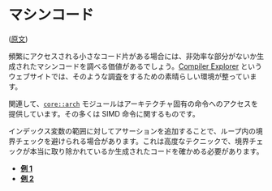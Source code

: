 <!-- commit: https://github.com/nnethercote/perf-book/commit/42a0631a9254d257a7c8777e739ff6eea51a3b9b -->

# マシンコード

([原文](https://nnethercote.github.io/perf-book/machine-code.html))

頻繁にアクセスされる小さなコード片がある場合には、非効率な部分がないか生成されたマシンコードを調べる価値があるでしょう。[Compiler Explorer] というウェブサイトでは、そのような調査をするための素晴らしい環境が整っています。

[compiler explorer]: https://godbolt.org/

関連して、[`core::arch`] モジュールはアーキテクチャ固有の命令へのアクセスを提供しています。その多くは SIMD 命令に関するものです。

[`core::arch`]: https://doc.rust-lang.org/core/arch/index.html

インデックス変数の範囲に対してアサーションを追加することで、ループ内の境界チェックを避けられる場合があります。これは高度なテクニックで、境界チェックが本当に取り除かれているか生成されたコードを確かめる必要があります。

- [**例 1**](https://github.com/rust-random/rand/pull/960/commits/de9dfdd86851032d942eb583d8d438e06085867b)
- [**例 2**](https://github.com/image-rs/jpeg-decoder/pull/167/files)
